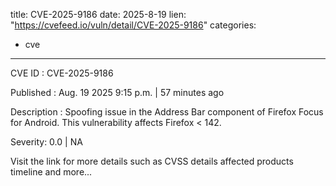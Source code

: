  
title: CVE-2025-9186
date: 2025-8-19
lien: "https://cvefeed.io/vuln/detail/CVE-2025-9186"
categories:
  - cve
---

CVE ID : CVE-2025-9186

Published :  Aug. 19
2025
9:15 p.m. | 57 minutes ago

Description : Spoofing issue in the Address Bar component of Firefox Focus for Android. This vulnerability affects Firefox < 142.

Severity: 0.0 | NA

Visit the link for more details
such as CVSS details
affected products
timeline
and more...

